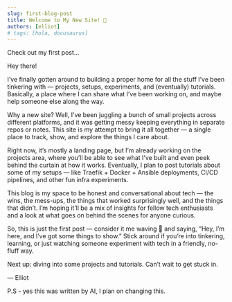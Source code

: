 ```yaml
---
slug: first-blog-post
title: Welcome to My New Site! 🎉
authors: [elliot]
# tags: [hola, docusaurus]
---
```


Check out my first post...

<!-- truncate -->

Hey there!

I’ve finally gotten around to building a proper home for all the stuff I’ve been tinkering with — projects, setups, experiments, and (eventually) tutorials. Basically, a place where I can share what I’ve been working on, and maybe help someone else along the way.

Why a new site? Well, I’ve been juggling a bunch of small projects across different platforms, and it was getting messy keeping everything in separate repos or notes. This site is my attempt to bring it all together — a single place to track, show, and explore the things I care about.

Right now, it’s mostly a landing page, but I’m already working on the projects area, where you’ll be able to see what I’ve built and even peek behind the curtain at how it works. Eventually, I plan to post tutorials about some of my setups — like Traefik + Docker + Ansible deployments, CI/CD pipelines, and other fun infra experiments.

This blog is my space to be honest and conversational about tech — the wins, the mess-ups, the things that worked surprisingly well, and the things that didn’t. I’m hoping it’ll be a mix of insights for fellow tech enthusiasts and a look at what goes on behind the scenes for anyone curious.

So, this is just the first post — consider it me waving 👋 and saying, “Hey, I’m here, and I’ve got some things to show.” Stick around if you’re into tinkering, learning, or just watching someone experiment with tech in a friendly, no-fluff way.

Next up: diving into some projects and tutorials. Can’t wait to get stuck in.

— Elliot

P.S - yes this was written by AI, I plan on changing this.
